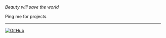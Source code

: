 _Beauty will save the world_  

Ping me for projects

---
[![GitHub](https://img.shields.io/badge/GitHub-Contact-blue?logo=github)](mailto:cybreuil@gmail.com)

